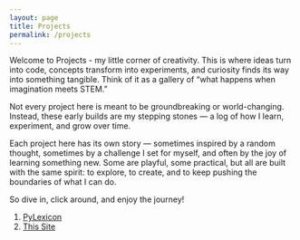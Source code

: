 ```yaml
---
layout: page
title: Projects
permalink: /projects
---
```

<p>Welcome to Projects - my little corner of creativity. This is where ideas turn into code, concepts transform into experiments, and curiosity finds its way into something tangible. Think of it as a gallery of “what happens when imagination meets STEM.”</p><p>Not every project here is meant to be groundbreaking or world-changing. Instead, these early builds are my stepping stones — a log of how I learn, experiment, and grow over time.</p><p>Each project here has its own story — sometimes inspired by a random thought, sometimes by a challenge I set for myself, and often by the joy of learning something new. Some are playful, some practical, but all are built with the same spirit: to explore, to create, and to keep pushing the boundaries of what I can do.</p>
<p>So dive in, click around, and enjoy the journey!</p>
<ol>
<li class="project-links"><a href="https://basavaprabhuani.github.io/projects/pylexicon" class="content-link">PyLexicon</a></li>
<li class="project-links"><a href="https://basavaprabhuani.github.io/projects/jekyll-static-site" class="content-link">This Site</a></li>
</ol>

